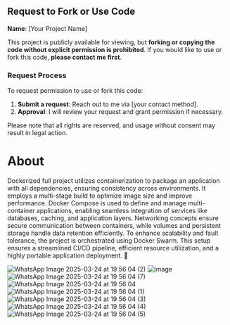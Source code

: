 ## Request to Fork or Use Code

**Name**: [Your Project Name]

This project is publicly available for viewing, but **forking or copying the code without explicit permission is prohibited**. If you would like to use or fork this code, **please contact me first**.

### Request Process
To request permission to use or fork this code:
1. **Submit a request**: Reach out to me via [your contact method].
2. **Approval**: I will review your request and grant permission if necessary.

Please note that all rights are reserved, and usage without consent may result in legal action.

# About

 Dockerized full project utilizes containerization to package an application with all dependencies, ensuring consistency across environments. It employs a multi-stage build 
 to optimize image size and improve performance. Docker Compose is used to define and manage multi-container applications, enabling seamless integration of services like 
 databases, caching, and application layers. Networking concepts ensure secure communication between containers, while volumes and persistent storage handle data retention 
 efficiently. To enhance scalability and fault tolerance, the project is orchestrated using Docker Swarm. This setup ensures a streamlined CI/CD pipeline, 
 efficient resource utilization, and a highly portable application deployment. 🚀

  ![WhatsApp Image 2025-03-24 at 19 56 04 (2)](https://github.com/user-attachments/assets/e0ff3377-ff3a-4cde-956b-cd88bc7d64ed)
  ![image](https://github.com/user-attachments/assets/34ee45dd-7ee2-4ec2-b5ec-5fee3b511a7d)
  ![WhatsApp Image 2025-03-24 at 19 56 04 (7)](https://github.com/user-attachments/assets/83352287-7e0d-4881-a2c2-9ade1794d797)
  ![WhatsApp Image 2025-03-24 at 19 56 04](https://github.com/user-attachments/assets/51626d77-b59d-4ca5-8b99-28d95337dcac)
  ![WhatsApp Image 2025-03-24 at 19 56 04 (1)](https://github.com/user-attachments/assets/99e5289d-b1fb-4890-9c5a-675c53d1867a)
  ![WhatsApp Image 2025-03-24 at 19 56 04 (3)](https://github.com/user-attachments/assets/d67c4803-26ba-44d2-808e-d2bd3934d468)
  ![WhatsApp Image 2025-03-24 at 19 56 04 (4)](https://github.com/user-attachments/assets/3cf4db6a-c771-41d3-a9b3-426cd1ff06e4)
  ![WhatsApp Image 2025-03-24 at 19 56 04 (5)](https://github.com/user-attachments/assets/27986a06-8e11-46ed-b35b-544dff2f2459)

 

 

